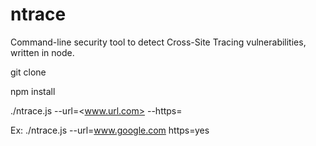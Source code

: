 ntrace
======

Command-line security tool to detect Cross-Site Tracing vulnerabilities, written in node.

git clone

npm install

./ntrace.js --url=<www.url.com> --https=<yes or no>

Ex: ./ntrace.js --url=www.google.com https=yes
